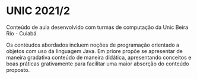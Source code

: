 # UNIC 2021/2

Conteúdo de aula desenvolvido com turmas de computação da Unic Beira Rio - Cuiabá

Os contéudos abordados incluem noções de programação orientado a objetos com uso da linguagem Java. Em priore propõe se apresentar de maneira gradativa conteúdo de maneira didática, apresentando conceitos e boas práticas grativamente para facilitar uma maior absorção do conteúdo proposto.
